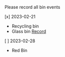 Please record all bin events

[x] 2023-02-21  
  * Recycling bin
  * Glass bin 
  [Record](WE-2023-02-26.md)

[ ] 2023-02-28  
 * Red Bin
    

